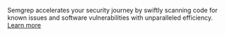 Semgrep accelerates your security journey by swiftly scanning code for known issues and software vulnerabilities with unparalleled efficiency. [Learn more](https://github.com/semgrep/semgrep)
